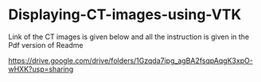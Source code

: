 # Displaying-CT-images-using-VTK

Link of the CT images is given below and all the instruction is given in the Pdf version of Readme

https://drive.google.com/drive/folders/1Gzqda7ipg_agBA2fsqpAqgK3xpO-wHXK?usp=sharing
